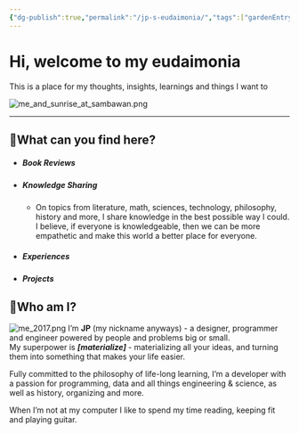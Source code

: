 ```yaml
---
{"dg-publish":true,"permalink":"/jp-s-eudaimonia/","tags":["gardenEntry"]}
---
```


# Hi, welcome to my eudaimonia

This is a place for my thoughts, insights, learnings and things I want to 

![me_and_sunrise_at_sambawan.png](/img/user/Resources/me_and_sunrise_at_sambawan.png)

---
## 🤔What can you find here?

 - ##### Book Reviews
 - ##### Knowledge Sharing
	 - On topics from literature, math, sciences, technology, philosophy, history and more, I share knowledge in the best possible way I could. I believe, if everyone is knowledgeable, then we can be more empathetic and make this world a better place for everyone.
 - ##### Experiences
 - ##### Projects

## 🤵Who am I?

![me_2017.png](/img/user/Resources/me_2017.png)
I’m **JP** (my nickname anyways) - a designer, programmer and engineer powered by people and problems big or small.  
My superpower is _**[materialize]**_ - materializing all your ideas, and turning them into something that makes your life easier.  
  
Fully committed to the philosophy of life-long learning, I’m a developer with a passion for programming, data and all things engineering & science, as well as history, organizing and more.  
  
When I’m not at my computer I like to spend my time reading, keeping fit and playing guitar.
